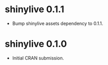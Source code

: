 # shinylive 0.1.1

* Bump shinylive assets dependency to 0.1.1.

# shinylive 0.1.0

* Initial CRAN submission.
